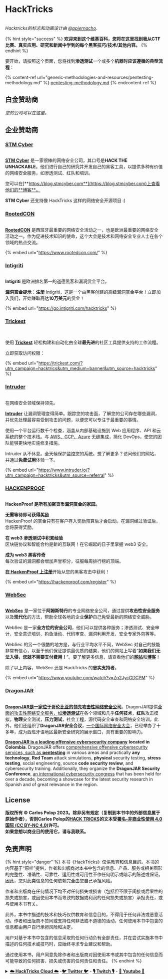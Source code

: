 # HackTricks

<figure><img src=".gitbook/assets/hacktricks.gif" alt=""><figcaption></figcaption></figure>

_Hacktricks的标志和动画设计由_ [_@ppiernacho_](https://www.instagram.com/ppieranacho/)_._

{% hint style="success" %}
**欢迎来到这个维基百科，您将在这里找到我从CTF比赛、真实应用、研究和新闻中学到的每个黑客技巧/技术/其他内容。**
{% endhint %}

要开始，请按照这个页面，您将找到**渗透测试**一个或多个**机器时应该遵循的典型流程**：

{% content-ref url="generic-methodologies-and-resources/pentesting-methodology.md" %}
[pentesting-methodology.md](generic-methodologies-and-resources/pentesting-methodology.md)
{% endcontent-ref %}

## 白金赞助商

_您的公司可以在这里。_

## 企业赞助商

### [STM Cyber](https://www.stmcyber.com)

<figure><img src=".gitbook/assets/stm (1).png" alt=""><figcaption></figcaption></figure>

[**STM Cyber**](https://www.stmcyber.com) 是一家很棒的网络安全公司，其口号是**HACK THE UNHACKABLE**。他们进行自己的研究并开发自己的黑客工具，以提供多种有价值的网络安全服务，如渗透测试、红队和培训。

您可以在[**https://blog.stmcyber.com**](https://blog.stmcyber.com)上查看他们的**博客**。

**STM Cyber** 还支持像 HackTricks 这样的网络安全开源项目 :)

### [RootedCON](https://www.rootedcon.com/)

<figure><img src=".gitbook/assets/image (4).png" alt=""><figcaption></figcaption></figure>

[**RootedCON**](https://www.rootedcon.com) 是西班牙最重要的网络安全活动之一，也是欧洲最重要的网络安全活动之一。作为促进技术知识的使命，这个大会是技术和网络安全专业人士在各个领域的热点交流。

{% embed url="https://www.rootedcon.com/" %}

### [Intigriti](https://www.intigriti.com)

<figure><img src=".gitbook/assets/image (2) (1).png" alt=""><figcaption></figcaption></figure>

**Intigriti** 是欧洲排名第一的道德黑客和漏洞赏金平台。

**漏洞赏金提示**：**注册** Intigriti，这是一个由黑客创建的高级漏洞赏金平台！立即加入我们，开始赚取高达**10万美元**的赏金！

{% embed url="https://go.intigriti.com/hacktricks" %}

### [Trickest](https://trickest.com/?utm\_campaign=hacktrics\&utm\_medium=banner\&utm\_source=hacktricks)

<figure><img src=".gitbook/assets/image (3) (1).png" alt=""><figcaption></figcaption></figure>

\
使用 [**Trickest**](https://trickest.com/?utm\_campaign=hacktrics\&utm\_medium=banner\&utm\_source=hacktricks) 轻松构建和自动化由全球**最先进**的社区工具提供支持的工作流程。

立即获取访问权限：

{% embed url="https://trickest.com/?utm_campaign=hacktrics&utm_medium=banner&utm_source=hacktricks" %}

### [Intruder](https://www.intruder.io/?utm\_source=referral\&utm\_campaign=hacktricks)

<figure><img src=".gitbook/assets/image (675).png" alt=""><figcaption></figcaption></figure>

在网络安全领域保持领先。

[**Intruder**](https://www.intruder.io/?utm\_source=referral\&utm\_campaign=hacktricks) 让漏洞管理变得简单。跟踪您的攻击面，了解您的公司存在哪些漏洞，并优先处理最容易受到攻击的问题，以便您可以专注于最重要的事情。

使用一个平台运行数千个检查，涵盖从内部基础设施到 Web 应用程序、API 和云系统的整个技术栈。与 [AWS、GCP、Azure](https://www.intruder.io/cloud-vulnerability-scanning-for-aws-google-cloud-and-azure) 无缝集成，简化 DevOps，使您的团队能够更快地实施修复措施。

Intruder 从不休息。全天候保护监控您的系统。想了解更多？访问他们的网站，并通过[**免费试用**](https://www.intruder.io/?utm\_source=referral\&utm\_campaign=hacktricks)体验一下。

{% embed url="https://www.intruder.io/?utm_campaign=hacktricks&utm_source=referral" %}

### [HACKENPROOF](https://bit.ly/3xrrDrL)

<figure><img src=".gitbook/assets/image (5).png" alt=""><figcaption></figcaption></figure>

**HackenProof 是所有加密货币漏洞赏金的家园。**

**无需等待即可获得奖励**\
HackenProof 的赏金只有在客户存入奖励预算后才会启动。在漏洞经过验证后，您将获得奖励。

**在 web3 渗透测试中积累经验**\
区块链协议和智能合约是新的互联网！在它崛起的日子里掌握 web3 安全。

**成为 web3 黑客传奇**\
每次验证的漏洞都会增加声誉积分，征服每周排行榜的顶端。

[**在 HackenProof 上注册**](https://hackenproof.com/register)开始从您的黑客攻击中获利！

{% embed url="https://hackenproof.com/register" %}

### [WebSec](https://websec.nl/)

<figure><img src=".gitbook/assets/websec (1).svg" alt=""><figcaption></figcaption></figure>

[**WebSec**](https://websec.nl) 是一家位于**阿姆斯特丹**的专业网络安全公司，通过提供**攻击性安全服务**以及**现代化**的方法，帮助全球各地的企业**保护**自己免受最新的网络安全威胁。

WebSec 是一家**全方位的安全公司**，他们可以提供各种服务；渗透测试、安全审计、安全意识培训、钓鱼活动、代码审查、漏洞利用开发、安全专家外包等等。

WebSec 的另一个很酷的地方是，与行业平均水平不同，WebSec 对自己的技能非常有信心，以至于他们保证提供最优质的结果，他们的网站上写着“**如果我们无法入侵，您就不需要支付费用！**”。要了解更多信息，请查看他们的[**网站**](https://websec.nl/en/)和[**博客**](https://websec.nl/blog/)！

除了以上内容，WebSec 还是 HackTricks 的**忠实支持者**。

{% embed url="https://www.youtube.com/watch?v=Zq2JycGDCPM" %}
### [DragonJAR](https://www.dragonjar.org/)

<figure><img src=".gitbook/assets/image (1) (1) (2) (4) (1).png" alt=""><figcaption></figcaption></figure>

[**DragonJAR是一家位于哥伦比亚的领先攻击性网络安全公司**](https://www.dragonjar.org/)。DragonJAR提供[全面的攻击性网络安全服务，如**渗透测试**](https://www.dragonjar.org/servicios-de-seguridad-informatica)在各个领域和几乎**任何技术**，**红队**攻击模拟，**物理**安全测试，**压力测试**，社会工程，源代码安全审查和网络安全培训。此外，他们还组织了**DragonJAR安全会议**，[一个国际网络安全大会](https://www.dragonjarcon.org/)，已经举办了十多年，成为西班牙语地区最新安全研究的展示窗口，具有重要的影响力。

[**DragonJAR is a leading offensive cybersecurity company**](https://www.dragonjar.org/) **located in Colombia**. DragonJAR offers [comprehensive offensive cybersecurity services, such as **pentesting**](https://www.dragonjar.org/servicios-de-seguridad-informatica) in various areas and practically **any technology**, **Red Team** attack simulations, **physical** security testing, **stress testing**, social engineering, source **code security review**, and cybersecurity training. Additionally, they organize the **DragonJAR Security Conference**, [an international cybersecurity congress](https://www.dragonjarcon.org/) that has been held for over a decade, becoming a showcase for the latest security research in Spanish and of great relevance in the region.

## License

**版权所有 © Carlos Polop 2023。除非另有规定（复制到本书中的外部信息属于原始作者），否则Carlos Polop的**[**HACK TRICKS**](https://github.com/carlospolop/hacktricks)**的文本受**[**署名-非商业性使用 4.0 国际 (CC BY-NC 4.0)**](https://creativecommons.org/licenses/by-nc/4.0/)**许可。**\
**如果您想以商业目的使用它，请与我联系。**

## **免责声明**

{% hint style="danger" %}
本书《HackTricks》仅供教育和信息目的。本书的内容基于“原样”提供，作者和出版商对本书中包含的信息、产品、服务或相关图形的完整性、准确性、可靠性、适用性或可用性不作任何明示或暗示的陈述或保证。因此，您对此类信息的任何依赖完全由您自己承担风险。

作者和出版商在任何情况下均不对任何损失或损害（包括但不限于间接或后果性的损失或损害，或因使用本书而导致的数据或利润的任何损失或损害）承担责任，或与使用本书有关。

此外，本书中描述的技术和技巧仅供教育和信息目的，不得用于任何非法或恶意活动。作者和出版商不赞同或支持任何非法或不道德的活动，任何使用本书中包含的信息都由用户自行承担风险和决定。

用户对基于本书中包含的信息采取的任何行动负有全部责任，并在尝试实施本书中描述的任何技术或技巧时，应始终寻求专业建议和帮助。

通过使用本书，用户同意免除作者和出版商对因使用本书或其中包含的任何信息而可能导致的任何损害、损失或伤害的任何责任和责任。
{% endhint %}

<details>

<summary><a href="https://cloud.hacktricks.xyz/pentesting-cloud/pentesting-cloud-methodology"><strong>☁️ HackTricks Cloud ☁️</strong></a> -<a href="https://twitter.com/hacktricks_live"><strong>🐦 Twitter 🐦</strong></a> - <a href="https://www.twitch.tv/hacktricks_live/schedule"><strong>🎙️ Twitch 🎙️</strong></a> - <a href="https://www.youtube.com/@hacktricks_LIVE"><strong>🎥 Youtube 🎥</strong></a></summary>

* 您在**网络安全公司**工作吗？您想在HackTricks中看到您的**公司广告**吗？或者您想获得**PEASS的最新版本或下载PDF格式的HackTricks**吗？请查看[**订阅计划**](https://github.com/sponsors/carlospolop)！
* 发现我们的独家[**NFTs**](https://opensea.io/collection/the-peass-family)收藏品[**The PEASS Family**](https://opensea.io/collection/the-peass-family)
* 获得[**官方PEASS和HackTricks周边产品**](https://peass.creator-spring.com)
* **加入**[**💬**](https://emojipedia.org/speech-balloon/) [**Discord群组**](https://discord.gg/hRep4RUj7f)或[**电报群组**](https://t.me/peass)，或在**Twitter**上**关注**我[**🐦**](https://github.com/carlospolop/hacktricks/tree/7af18b62b3bdc423e11444677a6a73d4043511e9/\[https:/emojipedia.org/bird/README.md)[**@carlospolopm**](https://twitter.com/hacktricks\_live)**。**
* **通过向**[**hacktricks repo**](https://github.com/carlospolop/hacktricks) **和**[**hacktricks-cloud repo**](https://github.com/carlospolop/hacktricks-cloud) **提交PR来分享您的黑客技巧。**

</details>
